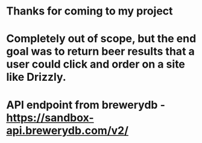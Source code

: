 # Thanks for coming to my project

# Completely out of scope, but the end goal was to return beer results that a user could click and order on a site like Drizzly. 

# API endpoint from brewerydb - https://sandbox-api.brewerydb.com/v2/

